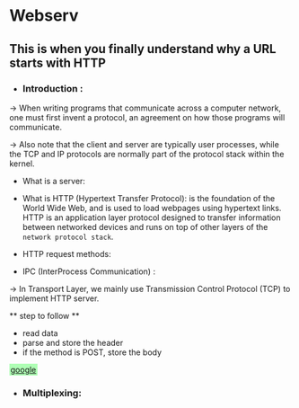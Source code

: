 # <h1>Webserv </h1> <h2>This is when you finally understand why a URL starts with HTTP</h2>


* <h3>Introduction :</h3> 

-> When writing programs that communicate across a computer network, one must first invent a
protocol, an agreement on how those programs will communicate.

-> Also note that the client and server are typically user processes, while the
TCP and IP protocols are normally part of the protocol stack within the kernel.

* What is a server:

* What is HTTP (Hypertext Transfer Protocol):
    is the foundation of the World Wide Web, and is used to load webpages using hypertext links.
    HTTP is an application layer protocol designed to transfer information between networked
        devices and runs on top of other layers of the `network protocol stack`.
    
* HTTP request methods:



* IPC (InterProcess Communication) : 


-> In Transport Layer, we mainly use Transmission Control Protocol (TCP) to
    implement HTTP server.

** step to follow **
<ul>
  <li>read data</li>
  <li>parse and store the header</li>
  <li>if the method is POST, store the body</li>
</ul>

<a href="www.google.com" style="background-color: #1f25; padding: 2px">google</a>

* <h3> Multiplexing:</h3>
  